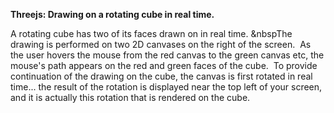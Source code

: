 **Threejs: Drawing on a rotating cube in real time.**

A rotating cube has two of its faces drawn on in real time. &nbspThe drawing is performed on two 2D canvases on the right of the screen. &nbsp;As the user hovers the mouse from the red canvas to the green canvas etc, the mouse's path appears on the red and green faces of the cube. &nbsp;To provide continuation of the drawing on the cube, the canvas is first rotated in real time... the result of the rotation is displayed near the top left of your screen, and it is actually this rotation that is rendered on the cube.
